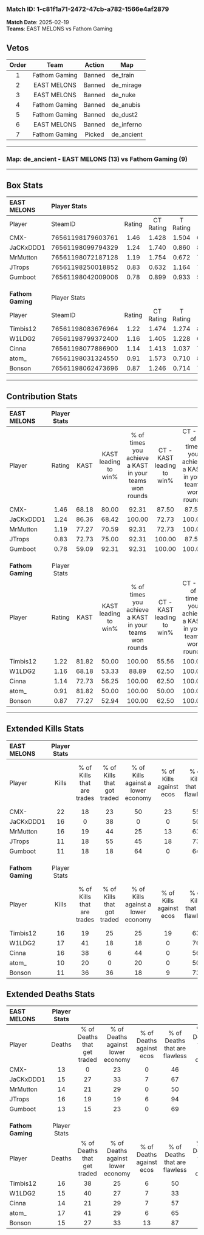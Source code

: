 ### Match ID: 1-c81f1a71-2472-47cb-a782-1566e4af2879  
**Match Date**: 2025-02-19  
**Teams**: EAST MELONS vs Fathom Gaming  

## Vetos  

| Order | Team | Action | Map |
| :---: | :--: | :----: | --- |
| 1 | Fathom Gaming | Banned | de_train |
| 2 | EAST MELONS | Banned | de_mirage |
| 3 | EAST MELONS | Banned | de_nuke |
| 4 | Fathom Gaming | Banned | de_anubis |
| 5 | Fathom Gaming | Banned | de_dust2 |
| 6 | EAST MELONS | Banned | de_inferno |
| 7 | Fathom Gaming | Picked | de_ancient |

---  

### **Map**: de_ancient - EAST MELONS (13) vs Fathom Gaming (9)  
---  

## Box Stats  

| **EAST MELONS**   | Player Stats      |        |           |          |       |       |       |         |        |      |     |
| :- | :- | :-: | :-: | :-: | :-: | :-: | :-: | :-: | :-: | :-: | :-: |
| Player            | SteamID           | Rating | CT Rating | T Rating | KAST  |  ADR  | Kills | Assists | Deaths | K/D  | HS% |
| CMX-              | 76561198179603761 |  1.46  |   1.428   |  1.504   | 68.18 | 105.2 |  22   |    3    |   13   | 1.69 | 45  |
| JaCKxDDD1         | 76561198099794329 |  1.24  |   1.740   |  0.860   | 86.36 | 80.8  |  16   |    6    |   15   | 1.07 | 62  |
| MrMutton          | 76561198072187128 |  1.19  |   1.754   |  0.672   | 77.27 | 78.3  |  16   |    5    |   14   | 1.14 | 62  |
| JTrops            | 76561198250018852 |  0.83  |   0.632   |  1.164   | 72.73 | 51.9  |  11   |    5    |   16   | 0.69 | 45  |
| Gumboot           | 76561198042009006 |  0.78  |   0.899   |  0.933   | 59.09 | 49.3  |  11   |    3    |   13   | 0.85 | 45  |
|                   |                   |        |           |          |       |       |       |         |        |      |     |
|                   |                   |        |           |          |       |       |       |         |        |      |     |
|                   |                   |        |           |          |       |       |       |         |        |      |     |
| **Fathom Gaming** | Player Stats      |        |           |          |       |       |       |         |        |      |     |
| Player            | SteamID           | Rating | CT Rating | T Rating | KAST  |  ADR  | Kills | Assists | Deaths | K/D  | HS% |
| Timbis12          | 76561198083676964 |  1.22  |   1.474   |  1.274   | 81.82 | 90.0  |  16   |    7    |   16   | 1.00 | 68  |
| W1LDG2            | 76561198799372400 |  1.16  |   1.405   |  1.228   | 68.18 | 89.2  |  17   |    3    |   15   | 1.13 | 64  |
| Cinna             | 76561198077886900 |  1.14  |   1.413   |  1.037   | 72.73 | 70.7  |  16   |    6    |   14   | 1.14 | 37  |
| atom_             | 76561198031324550 |  0.91  |   1.573   |  0.710   | 81.82 | 71.7  |  10   |   10    |   17   | 0.59 | 40  |
| Bonson            | 76561198062473696 |  0.87  |   1.246   |  0.714   | 77.27 | 47.0  |  11   |    6    |   15   | 0.73 | 63  |
---  

## Contribution Stats  

| **EAST MELONS**   | Player Stats |       |                      |                                                        |                           |                                                             |                          |                                                            |
| :- | :-: | :-: | :-: | :-: | :-: | :-: | :-: | :-: |
| Player            |    Rating    | KAST  | KAST leading to win% | % of times you achieve a KAST in your teams won rounds | CT - KAST leading to win% | CT - % of times you achieve a KAST in your teams won rounds | T - KAST leading to win% | T - % of times you achieve a KAST in your teams won rounds |
| CMX-              |     1.46     | 68.18 |        80.00         |                         92.31                          |           87.50           |                            87.50                            |          71.43           |                           100.00                           |
| JaCKxDDD1         |     1.24     | 86.36 |        68.42         |                         100.00                         |           72.73           |                           100.00                            |          62.50           |                           100.00                           |
| MrMutton          |     1.19     | 77.27 |        70.59         |                         92.31                          |           72.73           |                           100.00                            |          66.67           |                           80.00                            |
| JTrops            |     0.83     | 72.73 |        75.00         |                         92.31                          |          100.00           |                            87.50                            |          55.56           |                           100.00                           |
| Gumboot           |     0.78     | 59.09 |        92.31         |                         92.31                          |          100.00           |                           100.00                            |          80.00           |                           80.00                            |
|                   |              |       |                      |                                                        |                           |                                                             |                          |                                                            |
|                   |              |       |                      |                                                        |                           |                                                             |                          |                                                            |
|                   |              |       |                      |                                                        |                           |                                                             |                          |                                                            |
| **Fathom Gaming** | Player Stats |       |                      |                                                        |                           |                                                             |                          |                                                            |
| Player            |    Rating    | KAST  | KAST leading to win% | % of times you achieve a KAST in your teams won rounds | CT - KAST leading to win% | CT - % of times you achieve a KAST in your teams won rounds | T - KAST leading to win% | T - % of times you achieve a KAST in your teams won rounds |
| Timbis12          |     1.22     | 81.82 |        50.00         |                         100.00                         |           55.56           |                           100.00                            |          44.44           |                           100.00                           |
| W1LDG2            |     1.16     | 68.18 |        53.33         |                         88.89                          |           62.50           |                           100.00                            |          42.86           |                           75.00                            |
| Cinna             |     1.14     | 72.73 |        56.25         |                         100.00                         |           62.50           |                           100.00                            |          50.00           |                           100.00                           |
| atom_             |     0.91     | 81.82 |        50.00         |                         100.00                         |           50.00           |                           100.00                            |          50.00           |                           100.00                           |
| Bonson            |     0.87     | 77.27 |        52.94         |                         100.00                         |           62.50           |                           100.00                            |          44.44           |                           100.00                           |
---  

## Extended Kills Stats  

| **EAST MELONS**   | Player Stats |                            |                            |                                    |                         |                              |                                 |                                       |                    |           |
| :- | :-: | :-: | :-: | :-: | :-: | :-: | :-: | :-: | :-: | :-: |
| Player            |    Kills     | % of Kills that are trades | % of Kills that got traded | % of Kills against a lower economy | % of Kills against ecos | % of Kills that are flawless | % of Kills that are close duels | % of Kills that are assisted by flash | Pistol Round Kills | AWP Kills |
| CMX-              |      22      |             18             |             23             |                 50                 |           23            |              55              |                0                |                   5                   |         0          |     2     |
| JaCKxDDD1         |      16      |             0              |             38             |                 0                  |            0            |              50              |               13                |                   6                   |         0          |     3     |
| MrMutton          |      16      |             19             |             44             |                 25                 |           13            |              63              |                0                |                   0                   |         0          |     0     |
| JTrops            |      11      |             18             |             55             |                 45                 |           18            |              73              |                0                |                   0                   |         1          |     0     |
| Gumboot           |      11      |             18             |             18             |                 64                 |            0            |              64              |                0                |                   9                   |         0          |     0     |
|                   |              |                            |                            |                                    |                         |                              |                                 |                                       |                    |           |
|                   |              |                            |                            |                                    |                         |                              |                                 |                                       |                    |           |
|                   |              |                            |                            |                                    |                         |                              |                                 |                                       |                    |           |
| **Fathom Gaming** | Player Stats |                            |                            |                                    |                         |                              |                                 |                                       |                    |           |
| Player            |    Kills     | % of Kills that are trades | % of Kills that got traded | % of Kills against a lower economy | % of Kills against ecos | % of Kills that are flawless | % of Kills that are close duels | % of Kills that are assisted by flash | Pistol Round Kills | AWP Kills |
| Timbis12          |      16      |             19             |             25             |                 25                 |           19            |              63              |                6                |                  13                   |         0          |     1     |
| W1LDG2            |      17      |             41             |             18             |                 18                 |            0            |              76              |                0                |                  12                   |         0          |     2     |
| Cinna             |      16      |             38             |             6              |                 44                 |            0            |              56              |               13                |                   0                   |         0          |     1     |
| atom_             |      10      |             20             |             0              |                 20                 |            0            |              50              |                0                |                  20                   |         0          |     0     |
| Bonson            |      11      |             36             |             36             |                 18                 |            9            |              73              |                0                |                   9                   |         0          |     1     |
## Extended Deaths Stats  

| **EAST MELONS**   | Player Stats |                             |                                   |                          |                               |                            |                           |               |
| :- | :-: | :-: | :-: | :-: | :-: | :-: | :-: | :-: |
| Player            |    Deaths    | % of Deaths that get traded | % of Deaths against lower economy | % of Deaths against ecos | % of Deaths that are flawless | % of Deaths that are close | % of Deaths while blinded | Deaths to AWP |
| CMX-              |      13      |              0              |                23                 |            0             |              46               |             15             |             8             |       0       |
| JaCKxDDD1         |      15      |             27              |                33                 |            7             |              67               |             0              |             0             |       0       |
| MrMutton          |      14      |             21              |                29                 |            0             |              50               |             7              |             7             |       0       |
| JTrops            |      16      |             19              |                19                 |            6             |              94               |             0              |            19             |       0       |
| Gumboot           |      13      |             15              |                23                 |            0             |              69               |             0              |            15             |       0       |
|                   |              |                             |                                   |                          |                               |                            |                           |               |
|                   |              |                             |                                   |                          |                               |                            |                           |               |
|                   |              |                             |                                   |                          |                               |                            |                           |               |
| **Fathom Gaming** | Player Stats |                             |                                   |                          |                               |                            |                           |               |
| Player            |    Deaths    | % of Deaths that get traded | % of Deaths against lower economy | % of Deaths against ecos | % of Deaths that are flawless | % of Deaths that are close | % of Deaths while blinded | Deaths to AWP |
| Timbis12          |      16      |             38              |                25                 |            6             |              50               |             0              |             0             |       1       |
| W1LDG2            |      15      |             40              |                27                 |            7             |              33               |             0              |             7             |       0       |
| Cinna             |      14      |             21              |                29                 |            7             |              57               |             14             |             7             |       0       |
| atom_             |      17      |             41              |                29                 |            6             |              65               |             0              |             0             |       0       |
| Bonson            |      15      |             27              |                33                 |            13            |              87               |             0              |             7             |       0       |
